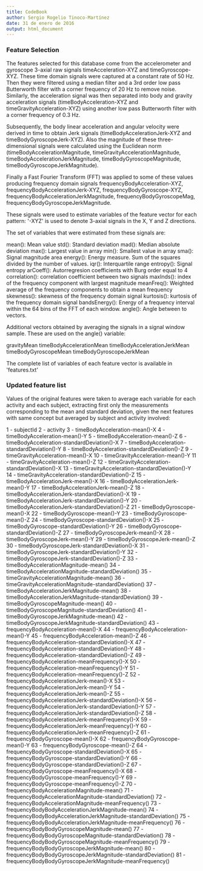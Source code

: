 ```yaml
---
title: CodeBook
author: Sergio Rogelio Tinoco-Martínez
date: 31 de enero de 2016
output: html_document
---
```


### Feature Selection

The features selected for this database come from the accelerometer and gyroscope 3-axial raw signals timeAcceleration-XYZ and timeGyroscope-XYZ. These time domain signals were captured at a constant rate of 50 Hz. Then they were filtered using a median filter and a 3rd order low pass Butterworth filter with a corner frequency of 20 Hz to remove noise. Similarly, the acceleration signal was then separated into body and gravity acceleration signals (timeBodyAcceleration-XYZ and timeGravityAcceleration-XYZ) using another low pass Butterworth filter with a corner frequency of 0.3 Hz. 

Subsequently, the body linear acceleration and angular velocity were derived in time to obtain Jerk signals (timeBodyAccelerationJerk-XYZ and timeBodyGyroscopeJerk-XYZ). Also the magnitude of these three-dimensional signals were calculated using the Euclidean norm (timeBodyAccelerationMagnitude, timeGravityAccelerationMagnitude, timeBodyAccelerationJerkMagnitude, timeBodyGyroscopeMagnitude, timeBodyGyroscopeJerkMagnitude).

Finally a Fast Fourier Transform (FFT) was applied to some of these values producing frequency domain signals frequencyBodyAcceleration-XYZ, frequencyBodyAccelerationJerk-XYZ, frequencyBodyGyroscope-XYZ, frequencyBodyAccelerationJerkMagnitude, frequencyBodyGyroscopeMag, frequencyBodyGyroscopeJerkMagnitude.

These signals were used to estimate variables of the feature vector for each pattern: '-XYZ' is used to denote 3-axial signals in the X, Y and Z directions.

The set of variables that were estimated from these signals are: 

mean(): Mean value
std(): Standard deviation
mad(): Median absolute deviation 
max(): Largest value in array
min(): Smallest value in array
sma(): Signal magnitude area
energy(): Energy measure. Sum of the squares divided by the number of values. 
iqr(): Interquartile range 
entropy(): Signal entropy
arCoeff(): Autorregresion coefficients with Burg order equal to 4
correlation(): correlation coefficient between two signals
maxInds(): index of the frequency component with largest magnitude
meanFreq(): Weighted average of the frequency components to obtain a mean frequency
skewness(): skewness of the frequency domain signal 
kurtosis(): kurtosis of the frequency domain signal 
bandsEnergy(): Energy of a frequency interval within the 64 bins of the FFT of each window.
angle(): Angle between to vectors.

Additional vectors obtained by averaging the signals in a signal window sample. These are used on the angle() variable:

gravityMean
timeBodyAccelerationMean
timeBodyAccelerationJerkMean
timeBodyGyroscopeMean
timeBodyGyroscopeJerkMean

The complete list of variables of each feature vector is available in 'features.txt'

### Updated feature list

Values of the original features were taken to average each variable for each activity and each subject, extracting first only the measurements corresponding to the mean and standard deviation, given the next features with same concept but averaged by subject and activity involved:

 1 - subjectId
 2 - activity
 3 - timeBodyAcceleration-mean()-X
 4 - timeBodyAcceleration-mean()-Y
 5 - timeBodyAcceleration-mean()-Z
 6 - timeBodyAcceleration-standardDeviation()-X
 7 - timeBodyAcceleration-standardDeviation()-Y
 8 - timeBodyAcceleration-standardDeviation()-Z
 9 - timeGravityAcceleration-mean()-X
10 - timeGravityAcceleration-mean()-Y
11 - timeGravityAcceleration-mean()-Z
12 - timeGravityAcceleration-standardDeviation()-X
13 - timeGravityAcceleration-standardDeviation()-Y
14 - timeGravityAcceleration-standardDeviation()-Z
15 - timeBodyAccelerationJerk-mean()-X
16 - timeBodyAccelerationJerk-mean()-Y
17 - timeBodyAccelerationJerk-mean()-Z
18 - timeBodyAccelerationJerk-standardDeviation()-X
19 - timeBodyAccelerationJerk-standardDeviation()-Y
20 - timeBodyAccelerationJerk-standardDeviation()-Z
21 - timeBodyGyroscope-mean()-X
22 - timeBodyGyroscope-mean()-Y
23 - timeBodyGyroscope-mean()-Z
24 - timeBodyGyroscope-standardDeviation()-X
25 - timeBodyGyroscope-standardDeviation()-Y
26 - timeBodyGyroscope-standardDeviation()-Z
27 - timeBodyGyroscopeJerk-mean()-X
28 - timeBodyGyroscopeJerk-mean()-Y
29 - timeBodyGyroscopeJerk-mean()-Z
30 - timeBodyGyroscopeJerk-standardDeviation()-X
31 - timeBodyGyroscopeJerk-standardDeviation()-Y
32 - timeBodyGyroscopeJerk-standardDeviation()-Z
33 - timeBodyAccelerationMagnitude-mean()
34 - timeBodyAccelerationMagnitude-standardDeviation()
35 - timeGravityAccelerationMagnitude-mean()
36 - timeGravityAccelerationMagnitude-standardDeviation()
37 - timeBodyAccelerationJerkMagnitude-mean()
38 - timeBodyAccelerationJerkMagnitude-standardDeviation()
39 - timeBodyGyroscopeMagnitude-mean()
40 - timeBodyGyroscopeMagnitude-standardDeviation()
41 - timeBodyGyroscopeJerkMagnitude-mean()
42 - timeBodyGyroscopeJerkMagnitude-standardDeviation()
43 - frequencyBodyAcceleration-mean()-X
44 - frequencyBodyAcceleration-mean()-Y
45 - frequencyBodyAcceleration-mean()-Z
46 - frequencyBodyAcceleration-standardDeviation()-X
47 - frequencyBodyAcceleration-standardDeviation()-Y
48 - frequencyBodyAcceleration-standardDeviation()-Z
49 - frequencyBodyAcceleration-meanFrequency()-X
50 - frequencyBodyAcceleration-meanFrequency()-Y
51 - frequencyBodyAcceleration-meanFrequency()-Z
52 - frequencyBodyAccelerationJerk-mean()-X
53 - frequencyBodyAccelerationJerk-mean()-Y
54 - frequencyBodyAccelerationJerk-mean()-Z
55 - frequencyBodyAccelerationJerk-standardDeviation()-X
56 - frequencyBodyAccelerationJerk-standardDeviation()-Y
57 - frequencyBodyAccelerationJerk-standardDeviation()-Z
58 - frequencyBodyAccelerationJerk-meanFrequency()-X
59 - frequencyBodyAccelerationJerk-meanFrequency()-Y
60 - frequencyBodyAccelerationJerk-meanFrequency()-Z
61 - frequencyBodyGyroscope-mean()-X
62 - frequencyBodyGyroscope-mean()-Y
63 - frequencyBodyGyroscope-mean()-Z
64 - frequencyBodyGyroscope-standardDeviation()-X
65 - frequencyBodyGyroscope-standardDeviation()-Y
66 - frequencyBodyGyroscope-standardDeviation()-Z
67 - frequencyBodyGyroscope-meanFrequency()-X
68 - frequencyBodyGyroscope-meanFrequency()-Y
69 - frequencyBodyGyroscope-meanFrequency()-Z
70 - frequencyBodyAccelerationMagnitude-mean()
71 - frequencyBodyAccelerationMagnitude-standardDeviation()
72 - frequencyBodyAccelerationMagnitude-meanFrequency()
73 - frequencyBodyBodyAccelerationJerkMagnitude-mean()
74 - frequencyBodyBodyAccelerationJerkMagnitude-standardDeviation()
75 - frequencyBodyBodyAccelerationJerkMagnitude-meanFrequency()
76 - frequencyBodyBodyGyroscopeMagnitude-mean()
77 - frequencyBodyBodyGyroscopeMagnitude-standardDeviation()
78 - frequencyBodyBodyGyroscopeMagnitude-meanFrequency()
79 - frequencyBodyBodyGyroscopeJerkMagnitude-mean()
80 - frequencyBodyBodyGyroscopeJerkMagnitude-standardDeviation()
81 - frequencyBodyBodyGyroscopeJerkMagnitude-meanFrequency()